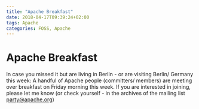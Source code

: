```yaml
---
title: "Apache Breakfast"
date: 2018-04-17T09:39:24+02:00
tags: Apache
categories: FOSS, Apache
---
```


# Apache Breakfast

In case you missed it but are living in Berlin - or are visiting Berlin/ Germany
this week: A handful of Apache people (committers/ members) are meeting over
breakfast on Friday morning this week. If you are interested in joining, please
let me know (or check yourself - in the archives of the mailing list
party@apache.org)
